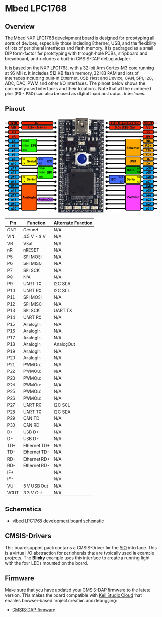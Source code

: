 # Mbed LPC1768

## Overview

The Mbed NXP LPC1768 development board is designed for prototyping all sorts of devices, especially those including Ethernet, USB, and the flexibility of lots of peripheral interfaces and flash memory. It is packaged as a small DIP form-factor for prototyping with through-hole PCBs, stripboard and breadboard, and includes a built-in CMSIS-DAP debug adapter.

It is based on the NXP LPC1768, with a 32-bit Arm Cortex-M3 core running at 96 MHz. It includes 512 KB flash memory, 32 KB RAM and lots of interfaces including built-in Ethernet, USB Host and Device, CAN, SPI, I2C, ADC, DAC, PWM and other I/O interfaces. The pinout below shows the commonly used interfaces and their locations. Note that all the numbered pins (P5 - P30) can also be used as digital input and output interfaces.

## Pinout

![Mbed LPC1768 Pin-Out](./lpc1768_pinout.png "Mbed LPC1768 Pin-Out")

| Pin | Function     | Alternate Function |
|-----|--------------|--------------------|
| GND | Ground       | N/A                |
| VIN | 4.5 V - 9 V  | N/A                |
| VB  | VBat         | N/A                |
| nR  | nRESET       | N/A                |
| P5  | SPI MOSI     | N/A                |
| P6  | SPI MISO     | N/A                |
| P7  | SPI SCK      | N/A                |
| P8  | N/A          | N/A                |
| P9  | UART TX      | I2C SDA            |
| P10 | UART RX      | I2C SCL            |
| P11 | SPI MOSI     | N/A                |
| P12 | SPI MISO     | N/A                |
| P13 | SPI SCK      | UART TX            |
| P14 | UART RX      | N/A                |
| P15 | AnalogIn     | N/A                |
| P16 | AnalogIn     | N/A                |
| P17 | AnalogIn     | N/A                |
| P18 | AnalogIn     | AnalogOut          |
| P19 | AnalogIn     | N/A                |
| P20 | AnalogIn     | N/A                |
| P21 | PWMOut       | N/A                |
| P22 | PWMOut       | N/A                |
| P23 | PWMOut       | N/A                |
| P24 | PWMOut       | N/A                |
| P25 | PWMOut       | N/A                |
| P26 | PWMOut       | N/A                |
| P27 | UART RX      | I2C SCL            |
| P28 | UART TX      | I2C SDA            |
| P29 | CAN TD       | N/A                |
| P30 | CAN RD       | N/A                |
| D+  | USB D+       | N/A                |
| D-  | USB D-       | N/A                |
| TD+ | Ethernet TD+ | N/A                |
| TD- | Ethernet TD- | N/A                |
| RD+ | Ethernet RD+ | N/A                |
| RD- | Ethernet RD- | N/A                |
| IF+ |              | N/A                |
| IF- |              | N/A                |
| VU  | 5 V USB Out  | N/A                |
| VOUT| 3.3 V Out    | N/A                |

## Schematics

- [Mbed LPC1768 development board schematic](./mbed-005.1.pdf)

## CMSIS-Drivers

This board support pack contains a CMSIS-Driver for the [VIO](https://arm-software.github.io/CMSIS_5/develop/Driver/html/group__vio__interface__gr.html) interface. This is a virtual I/O abstraction for peripherals that are typically used in example projects. The **Blinky** example uses this interface to create a running light with the four LEDs mounted on the board.

## Firmware

Make sure that you have updated your CMSIS-DAP firmware to the latest version. This makes the board compatible with [Keil Studio Cloud](https://keil.arm.com) that enables browser-based project creation and debugging:

- [CMSIS-DAP firmware](./mbed_if.axf.if)